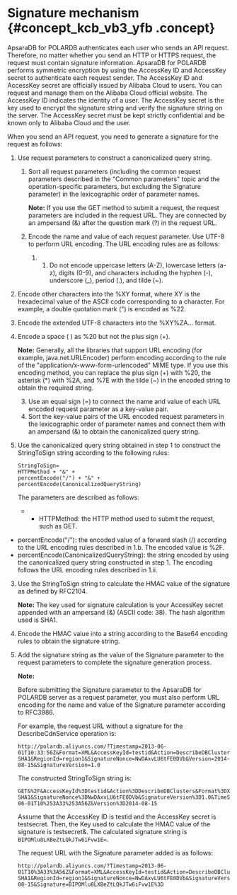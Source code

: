 # Signature mechanism {#concept_kcb_vb3_yfb .concept}

ApsaraDB for POLARDB authenticates each user who sends an API request. Therefore, no matter whether you send an HTTP or HTTPS request, the request must contain signature information. ApsaraDB for POLARDB performs symmetric encryption by using the AccessKey ID and AccessKey secret to authenticate each request sender. The AccessKey ID and AccessKey secret are officially issued by Alibaba Cloud to users. You can request and manage them on the Alibaba Cloud official website. The AccessKey ID indicates the identity of a user. The AccessKey secret is the key used to encrypt the signature string and verify the signature string on the server. The AccessKey secret must be kept strictly confidential and be known only to Alibaba Cloud and the user.

When you send an API request, you need to generate a signature for the request as follows:

1.  Use request parameters to construct a canonicalized query string.
    1.  Sort all request parameters \(including the common request parameters described in the "Common parameters" topic and the operation-specific parameters, but excluding the Signature parameter\) in the lexicographic order of parameter names.

        **Note:** If you use the GET method to submit a request, the request parameters are included in the request URL. They are connected by an ampersand \(&\) after the question mark \(?\) in the request URL.

    2.  Encode the name and value of each request parameter. Use UTF-8 to perform URL encoding. The URL encoding rules are as follows:
        1.  1.  Do not encode uppercase letters \(A-Z\), lowercase letters \(a-z\), digits \(0-9\), and characters including the hyphen \(-\), underscore \(\_\), period \(.\), and tilde \(~\).
2.  Encode other characters into the %XY format, where XY is the hexadecimal value of the ASCII code corresponding to a character. For example, a double quotation mark \("\) is encoded as %22.
3.  Encode the extended UTF-8 characters into the %XY%ZA… format.
4.  Encode a space \( \) as %20 but not the plus sign \(+\).

    **Note:** Generally, all the libraries that support URL encoding \(for example, java.net.URLEncoder\) perform encoding according to the rule of the "application/x-www-form-urlencoded" MIME type. If you use this encoding method, you can replace the plus sign \(+\) with %20, the asterisk \(\*\) with %2A, and %7E with the tilde \(~\) in the encoded string to obtain the required string.

    3.  Use an equal sign \(=\) to connect the name and value of each URL encoded request parameter as a key-value pair.
    4.  Sort the key-value pairs of the URL encoded request parameters in the lexicographic order of parameter names and connect them with an ampersand \(&\) to obtain the canonicalized query string.
2.  Use the canonicalized query string obtained in step 1 to construct the StringToSign string according to the following rules:

    ```
    StringToSign=
    HTTPMethod + "&" +
    percentEncode("/") + "&" +
    percentEncode(CanonicalizedQueryString)
    ```

    The parameters are described as follows:

    -   -   HTTPMethod: the HTTP method used to submit the request, such as GET.
-   percentEncode\("/"\): the encoded value of a forward slash \(/\) according to the URL encoding rules described in 1.b. The encoded value is %2F.
-   percentEncode\(CanonicalizedQueryString\): the string encoded by using the canonicalized query string constructed in step 1. The encoding follows the URL encoding rules described in 1.ii.
3.  Use the StringToSign string to calculate the HMAC value of the signature as defined by RFC2104.

    **Note:** The key used for signature calculation is your AccessKey secret appended with an ampersand \(&\) \(ASCII code: 38\). The hash algorithm used is SHA1.

4.  Encode the HMAC value into a string according to the Base64 encoding rules to obtain the signature string.
5.  Add the signature string as the value of the Signature parameter to the request parameters to complete the signature generation process.

    **Note:** 

    Before submitting the Signature parameter to the ApsaraDB for POLARDB server as a request parameter, you must also perform URL encoding for the name and value of the Signature parameter according to RFC3986.

    For example, the request URL without a signature for the DescribeCdnService operation is:

    ```
    http://polardb.aliyuncs.com/?Timestamp=2013-06-01T10:33:56Z&Format=XML&AccessKeyId=testid&Action=DescribeDBClusters&SignatureMethod=HMAC-SHA1&RegionId=region1&SignatureNonce=NwDAxvLU6tFE0DVb&Version=2014-08-15&SignatureVersion=1.0
    ```

    The constructed StringToSign string is:

    ```
    GET&%2F&AccessKeyId%3Dtestid&Action%3DDescribeDBClusters&Format%3DXML&RegionId%3Dregion1&SignatureMethod%3DHMAC-SHA1&SignatureNonce%3DNwDAxvLU6tFE0DVb&SignatureVersion%3D1.0&TimeStamp%3D2013-06-01T10%253A33%253A56Z&Version%3D2014-08-15
    ```

    Assume that the AccessKey ID is testid and the AccessKey secret is testsecret. Then, the Key used to calculate the HMAC value of the signature is testsecret&. The calculated signature string is `BIPOMlu8LXBeZtLQkJTw6iFvw1E=`.

    The request URL with the Signature parameter added is as follows:

    ```
    http://polardb.aliyuncs.com/?Timestamp=2013-06-01T10%3A33%3A56Z&Format=XML&AccessKeyId=testid&Action=DescribeDBClusters&SignatureMethod=HMAC-SHA1&RegionId=region1&SignatureNonce=NwDAxvLU6tFE0DVb&SignatureVersion=1.0&Version=2014-08-15&Signature=BIPOMlu8LXBeZtLQkJTw6iFvw1E%3D
    ```


